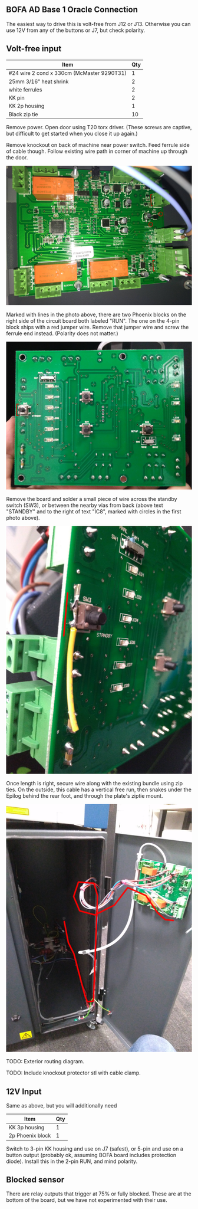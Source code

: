 ## BOFA AD Base 1 Oracle Connection

The easiest way to drive this is volt-free from J12 or J13.  Otherwise you can
use 12V from any of the buttons or J7, but check polarity.

## Volt-free input

| Item                   | Qty |
| ---------------------- | --- |
| #24 wire 2 cond x 330cm (McMaster 9290T31)| 1 |
| 25mm 3/16" heat shrink | 2 |
| white ferrules         | 2 |
| KK pin                 | 2 |
| KK 2p housing          | 1 |
| Black zip tie          | 10 |

Remove power.  Open door using T20 torx driver.  (These screws are captive, but
difficult to get started when you close it up again.)

Remove knockout on back of machine near power switch.  Feed ferrule side of
cable though.  Follow existing wire path in corner of machine up through the
door.

![back](board_back.jpg)

Marked with lines in the photo above, there are two Phoenix blocks on the right
side of the circuit board both labeled "RUN".  The one on the 4-pin block ships
with a red jumper wire.  Remove that jumper wire and screw the ferrule end
instead.  (Polarity does not matter.)

![front](board_front.jpg)

Remove the board and solder a small piece of wire across the standby switch
(SW3), or between the nearby vias from back (above text "STANDBY" and to the
right of text "IC8", marked with circles in the first photo above).

![mod](board_mod.jpg)

Once length is right, secure wire along with the existing bundle using zip ties.
On the outside, this cable has a vertical free run, then snakes under the Epilog
behind the rear foot, and through the plate's ziptie mount.

![wiring](internal_wiring.jpg)

TODO: Exterior routing diagram.

TODO: Include knockout protector stl with cable clamp.

## 12V Input

Same as above, but you will additionally need

| Item                   | Qty |
| ---------------------- | --- |
| KK 3p housing          | 1 |
| 2p Phoenix block       | 1 |

Switch to 3-pin KK housing and use on J7 (safest), or 5-pin and use on a button
output (probably ok, assuming BOFA board includes protection diode).  Install
this in the 2-pin RUN, and mind polarity.

## Blocked sensor

There are relay outputs that trigger at 75% or fully blocked.  These are at the
bottom of the board, but we have not experimented with their use.
